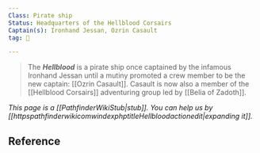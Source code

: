 ```yaml
---
Class: Pirate ship
Status: Headquarters of the Hellblood Corsairs
Captain(s): Ironhand Jessan, Ozrin Casault
tag: 🚢

---
```


> The ***Hellblood*** is a pirate ship once captained by the infamous Ironhand Jessan until a mutiny promoted a crew member to be the new captain: [[Ozrin Casault]]. Casault is now also a member of the [[Hellblood Corsairs]] adventuring group led by [[Belia of Zadoth]].



*This page is a [[PathfinderWikiStub|stub]]. You can help us by [[httpspathfinderwikicomwindexphptitleHellbloodactionedit|expanding it]].*


## Reference







